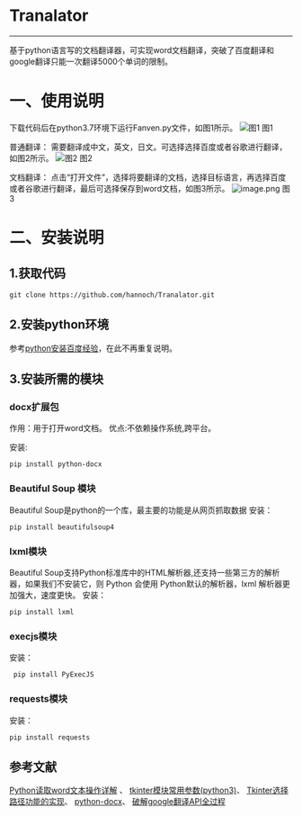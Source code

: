 ﻿# Tranalator
----
基于python语言写的文档翻译器，可实现word文档翻译，突破了百度翻译和google翻译只能一次翻译5000个单词的限制。


# 一、使用说明
下载代码后在python3.7环境下运行Fanven.py文件，如图1所示。
![图1](https://upload-images.jianshu.io/upload_images/5451635-112bbe6823a57fbe.png?imageMogr2/auto-orient/strip%7CimageView2/2/w/1240)
图1

普通翻译：
需要翻译成中文，英文，日文。可选择选择百度或者谷歌进行翻译，如图2所示。
![图2](https://upload-images.jianshu.io/upload_images/5451635-c331e7b03f773af3.png?imageMogr2/auto-orient/strip%7CimageView2/2/w/1240)
图2

文档翻译：
点击“打开文件”，选择将要翻译的文档，选择目标语言，再选择百度或者谷歌进行翻译，最后可选择保存到word文档，如图3所示。
![image.png](https://upload-images.jianshu.io/upload_images/5451635-7c21b5204b2f2b3e.png?imageMogr2/auto-orient/strip%7CimageView2/2/w/1240)
图3

# 二、安装说明
## 1.获取代码

    git clone https://github.com/hannoch/Tranalator.git

## 2.安装python环境
参考[python安装百度经验][1]，在此不再重复说明。
## 3.安装所需的模块

### docx扩展包
作用：用于打开word文档。
优点:不依赖操作系统,跨平台。

安装:

    pip install python-docx
    
### Beautiful Soup 模块  
Beautiful Soup是python的一个库，最主要的功能是从网页抓取数据
安装：

    pip install beautifulsoup4

### lxml模块
Beautiful Soup支持Python标准库中的HTML解析器,还支持一些第三方的解析器，如果我们不安装它，则 Python 会使用 Python默认的解析器，lxml 解析器更加强大，速度更快。
安装：

    pip install lxml

### execjs模块
安装：

     pip install PyExecJS
     
### requests模块
安装：

    pip install requests


## 参考文献
[Python读取word文本操作详解][2] 、
[tkinter模块常用参数(python3)][3]、
[Tkinter选择路径功能的实现][4]、
[python-docx][5]、
[破解google翻译API全过程][6]


  [1]: https://jingyan.baidu.com/article/0bc808fc42dfab1bd485b99f.html
  [2]: http://www.jb51.net/article/133405.htm
  [3]: https://www.cnblogs.com/aland-1415/p/6849193.html
  [4]: https://blog.csdn.net/zjiang1994/article/details/53513377
  [5]: https://python-docx.readthedocs.io/en/latest/index.html
  [6]: http://www.cnblogs.com/by-dream/p/6554340.html
